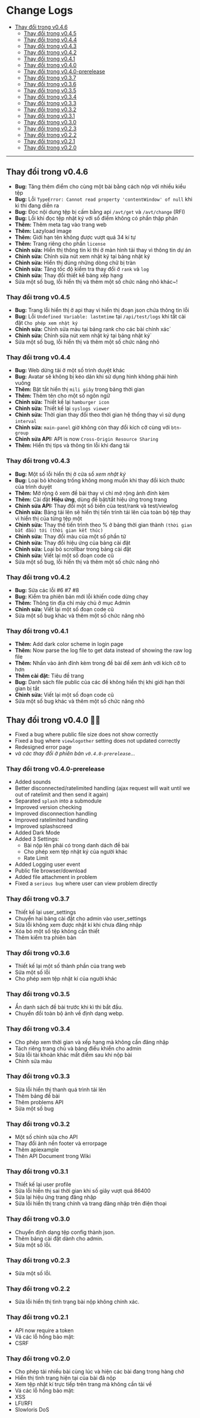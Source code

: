# Change Logs

- [Thay đổi trong v0.4.6](#thay-đổi-trong-v046)
	- [Thay đổi trong v0.4.5](#thay-đổi-trong-v045)
	- [Thay đổi trong v0.4.4](#thay-đổi-trong-v044)
	- [Thay đổi trong v0.4.3](#thay-đổi-trong-v043)
	- [Thay đổi trong v0.4.2](#thay-đổi-trong-v040)
	- [Thay đổi trong v0.4.1](#thay-đổi-trong-v040)
	- [Thay đổi trong v0.4.0](#thay-đổi-trong-v040)
	- [Thay đổi trong v0.4.0-prerelease](#thay-đổi-trong-v040-prerelease)
	- [Thay đổi trong v0.3.7](#thay-đổi-trong-v037)
	- [Thay đổi trong v0.3.6](#thay-đổi-trong-v036)
	- [Thay đổi trong v0.3.5](#thay-đổi-trong-v035)
	- [Thay đổi trong v0.3.4](#thay-đổi-trong-v034)
	- [Thay đổi trong v0.3.3](#thay-đổi-trong-v033)
	- [Thay đổi trong v0.3.2](#thay-đổi-trong-v032)
	- [Thay đổi trong v0.3.1](#thay-đổi-trong-v031)
	- [Thay đổi trong v0.3.0](#thay-đổi-trong-v030)
	- [Thay đổi trong v0.2.3](#thay-đổi-trong-v023)
	- [Thay đổi trong v0.2.2](#thay-đổi-trong-v022)
	- [Thay đổi trong v0.2.1](#thay-đổi-trong-v021)
	- [Thay đổi trong v0.2.0](#thay-đổi-trong-v020)

---

## Thay đổi trong v0.4.6

* **Bug:** Tăng thêm điểm cho cùng một bài bằng cách nộp với nhiều kiểu tệp
* **Bug:** Lỗi `TypeError: Cannot read property 'contentWindow' of null` khi kì thi đang diễn ra
* **Bug:** Đọc nội dung tệp bị cấm bằng api `/avt/get` và `/avt/change` (RFI)
* **Bug:** Lỗi khi đọc tệp nhật ký với số điểm không có phần thập phân
* **Thêm:** Thêm meta tag vào trang web
* **Thêm:** Lazyload image
* **Thêm:** Giới hạn tên không được vượt quá 34 kí tự
* **Thêm:** Trang riêng cho phần `license`
* **Chỉnh sửa:** Hiển thị thông tin kì thi ở màn hình tải thay vì thông tin dự án
* **Chỉnh sửa:** Chỉnh sửa nút xem nhật ký tại bảng nhật ký
* **Chỉnh sửa:** Hiển thị đúng những dòng chữ bị tràn
* **Chỉnh sửa:** Tăng tốc độ kiểm tra thay đổi ở `rank` và `log`
* **Chỉnh sửa:** Thay đổi thiết kế bảng xếp hạng
* Sửa một số bug, lỗi hiển thị và thêm một số chức năng nhỏ khác~!

### Thay đổi trong v0.4.5

* **Bug:** Trang lỗi hiển thị ở api thay vì hiển thị đoạn json chứa thông tin lỗi
* **Bug:** Lỗi `Undefined Variable: lastmtime` tại `/api/test/logs` khi tắt cài đặt `Cho phép xem nhật ký`
* **Chỉnh sửa:** Chỉnh sửa màu tại bảng rank cho các bài chính xác`
* **Chỉnh sửa:** Chỉnh sửa nút xem nhật ký tại bảng nhật ký`
* Sửa một số bug, lỗi hiển thị và thêm một số chức năng nhỏ

### Thay đổi trong v0.4.4

* **Bug:** Web dừng tải ở một số trình duyệt khác
* **Bug:** Avatar sẽ không bị kéo dãn khi sử dụng hình không phải hình vuông
* **Thêm:** Bật tắt hiển thị `mili giây` trong bảng thời gian
* **Thêm:** Thêm tên cho một số ngôn ngữ
* **Chỉnh sửa:** Thiết kế lại `hamburger icon`
* **Chỉnh sửa:** Thiết kế lại `syslogs viewer`
* **Chỉnh sửa:** Thời gian thay đổi theo thời gian hệ thống thay vì sử dụng `interval`
* **Chỉnh sửa:** `main-panel` giờ không còn thay đổi kích cỡ cùng với `btn-group`
* **Chỉnh sửa API:** API is now `Cross-Origin Resource Sharing`
* **Thêm:** Hiển thị tips và thông tin lỗi khi đang tải

### Thay đổi trong v0.4.3

* **Bug:** Một số lỗi hiển thị ở cửa sổ *xem nhật ký*
* **Bug:** Loại bỏ khoảng trống không mong muốn khi thay đổi kích thước của trình duyệt
* **Thêm:** Mở rộng ô xem đề bài thay vì chỉ mở rộng ảnh đính kèm
* **Thêm:** Cài đặt **Hiệu ứng**, dùng để bật/tắt hiệu ứng trong trang
* **Chỉnh sửa API:** Thay đổi một số biến của test/rank và test/viewlog
* **Chỉnh sửa:** Bảng tải lên sẽ hiển thị tiến trình tải lên của toàn bộ tệp thay vì hiển thị của từng tệp một
* **Chỉnh sửa:** Thay thế tiến trình theo % ở bảng thời gian thành `(thời gian bắt đầu) tới (thời gian kết thúc)`
* **Chỉnh sửa:** Thay đổi màu của một số phần tử
* **Chỉnh sửa:** Thay đổi hiệu ứng của bảng cài đặt
* **Chỉnh sửa:** Loại bỏ scrollbar trong bảng cài đặt
* **Chỉnh sửa:** Viết lại một số đoạn code cũ
* Sửa một số bug, lỗi hiển thị và thêm một số chức năng nhỏ

### Thay đổi trong v0.4.2

* **Bug:** Sửa các lỗi #6 #7 #8 
* **Bug:** Kiểm tra phiên bản mới lỗi khiến code dừng chạy
* **Thêm:** Thông tin địa chỉ máy chủ ở mục Admin
* **Chỉnh sửa:** Viết lại một số đoạn code cũ
* Sửa một số bug khác và thêm một số chức năng nhỏ

### Thay đổi trong v0.4.1

* **Thêm:** Add dark color scheme in login page
* **Thêm:** Now parse the log file to get data instead of showing the raw log file
* **Thêm:** Nhấn vào ảnh đính kèm trong đề bài để xem ảnh với kích cỡ to hơn
* **Thêm cài đặt:** Tiêu đề trang
* **Bug:** Danh sách file public của các đề không hiển thị khi giới hạn thời gian bị tắt
* **Chỉnh sửa:** Viết lại một số đoạn code cũ
* Sửa một số bug khác và thêm một số chức năng nhỏ

## Thay đổi trong v0.4.0 🎉🎉

* Fixed a bug where public file size does not show correctly
* Fixed a bug where `viewlogother` setting does not updated correctly
* Redesigned error page
* *và các thay đổi ở phiên bản `v0.4.0-prerelease`...*

### Thay đổi trong v0.4.0-prerelease

* Added sounds
* Better disconnected/ratelimited handling (ajax request will wait until we out of ratelimit and then send it again)
* Separated `splash` into a submodule
* Improved version checking
* Improved disconnection handling
* Improved ratelimited handling
* Improved splashscreed
* Added Dark Mode
* Added 3 Settings:
	* Bài nộp lên phải có trong danh dách đề bài
	* Cho phép xem tệp nhật ký của người khác
	* Rate Limit
* Added Logging user event
* Public file browser/download
* Added file attachment in problem
* Fixed a `serious bug` where user can view problem directly

### Thay đổi trong v0.3.7

* Thiết kế lại user_settings
* Chuyển hai bảng cài đặt cho admin vào user_settings
* Sửa lỗi không xem được nhật kí khi chưa đăng nhập
* Xóa bỏ một số tệp không cần thiết
* Thêm kiểm tra phiên bản

### Thay đổi trong v0.3.6

* Thiết kế lại một số thành phần của trang web
* Sửa một số lỗi
* Cho phép xem tệp nhật kí của người khác

### Thay đổi trong v0.3.5

* Ẩn danh sách đề bài trước khi kì thi bắt đầu.
* Chuyển đổi toàn bộ ảnh về định dạng webp.

### Thay đổi trong v0.3.4

* Cho phép xem thời gian và xếp hạng mà không cần đăng nhập
* Tách riêng trang chủ và bảng điều khiển cho admin
* Sửa lỗi tài khoản khác mất điểm sau khi nộp bài
* Chỉnh sửa màu

### Thay đổi trong v0.3.3

* Sửa lỗi hiển thị thanh quá trình tải lên
* Thêm bảng đề bài
* Thêm problems API
* Sửa một số bug

### Thay đổi trong v0.3.2

* Một số chỉnh sửa cho API
* Thay đổi ảnh nền footer và errorpage
* Thêm apiexample
* Thên API Document trong Wiki

### Thay đổi trong v0.3.1

* Thiết kế lại user profile
* Sửa lỗi hiển thị sai thời gian khi số giây vượt quá 86400
* Sửa lại hiệu ứng trang đăng nhập
* Sửa lỗi hiển thị trang chính và trang đăng nhập trên điện thoại

### Thay đổi trong v0.3.0

* Chuyển định dạng tệp config thành json.
* Thêm bảng cài đặt dành cho admin.
* Sửa một số lỗi.

### Thay đổi trong v0.2.3

* Sửa một số lỗi.

### Thay đổi trong v0.2.2

* Sửa lỗi hiển thị tình trạng bài nộp không chính xác.

### Thay đổi trong v0.2.1

* API now require a token
* Vá các lỗ hổng bảo mật:
* CSRF

### Thay đổi trong v0.2.0

* Cho phép tải nhiều bài cùng lúc và hiện các bài đang trong hàng chờ
* Hiển thị tình trạng hiện tại của bài đã nộp
* Xem tệp nhật kí trực tiếp trên trang mà không cần tải về
* Vá các lỗ hổng bảo mật:
* XSS
* LFI/RFI
* Slowloris DoS

